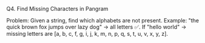 Q4. Find Missing Characters in Pangram

Problem: Given a string, find which alphabets are not present.
Example: "the quick brown fox jumps over lazy dog" → all letters ✅.
If "hello world" → missing letters are [a, b, c, f, g, i, j, k, m, n, p, q, s, t, u, v, x, y, z].